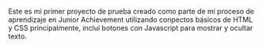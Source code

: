 Este es mi primer proyecto de prueba creado como parte de mi proceso de aprendizaje en Junior Achievement utilizando conpectos básicos de HTML y CSS principalmente, incluí botones con Javascript para mostrar y ocultar texto.
